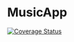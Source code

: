 # MusicApp
[![Coverage Status](https://coveralls.io/repos/github/Basemera/MusicApp/badge.svg)](https://coveralls.io/github/Basemera/MusicApp)
